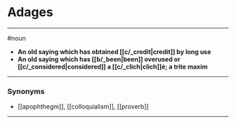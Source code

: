 # Adages
---
#noun
- **An old saying which has obtained [[c/_credit|credit]] by long use**
- **An old saying which has [[b/_been|been]] overused or [[c/_considered|considered]] a [[c/_clich|clich]]é; a trite maxim**
---
### Synonyms
- [[apophthegm]], [[colloquialism]], [[proverb]]
---
